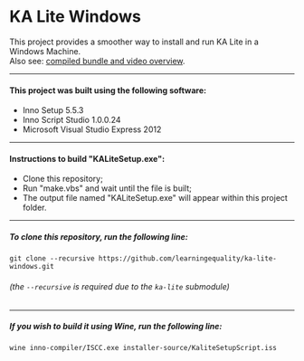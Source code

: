 KA Lite Windows
==========

This project provides a smoother way to install and run KA Lite in a Windows Machine.  
Also see: [compiled bundle and video overview](http://kalitewiki.learningequality.org/installation/windows-installation).

---
#### This project was built using the following software:
* Inno Setup 5.5.3
* Inno Script Studio 1.0.0.24
* Microsoft Visual Studio Express 2012

---
#### Instructions to build "KALiteSetup.exe":
* Clone this repository;
* Run "make.vbs" and wait until the file is built;
* The output file named "KALiteSetup.exe" will appear within this project folder.

---
##### To clone this repository, run the following line: 
    git clone --recursive https://github.com/learningequality/ka-lite-windows.git
###### (the `--recursive` is required due to the `ka-lite` submodule)

---
##### If you wish to build it using Wine, run the following line:
    wine inno-compiler/ISCC.exe installer-source/KaliteSetupScript.iss
